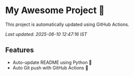 # My Awesome Project 🚀

This project is automatically updated using GitHub Actions.

_Last updated: 2025-06-10 12:47:16 IST_

## Features
- Auto-update README using Python 🐍
- Auto Git push with GitHub Actions 🤖
